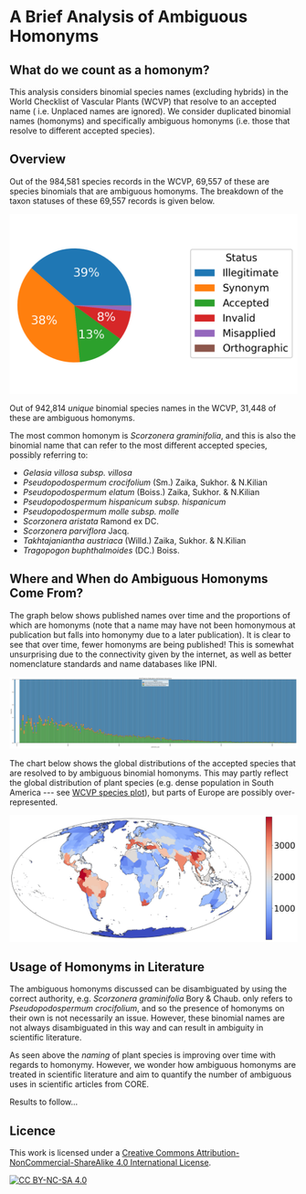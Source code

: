 #  A Brief Analysis of Ambiguous Homonyms

## What do we count as a homonym?

This analysis considers binomial species names (excluding hybrids) in the World Checklist of Vascular Plants (WCVP) that resolve to an accepted name (
i.e. Unplaced names
are ignored). We consider duplicated binomial names (homonyms) and specifically ambiguous homonyms (i.e. those that resolve to different accepted species).

## Overview

Out of the 984,581 species records in the WCVP, 69,557 of these are species binomials that are ambiguous homonyms. The breakdown of the taxon statuses of these
69,557 records is given below.

![ambiguous_homonyms_taxon_status_pie_chart.png](taxonomy_inputs%2Foutputs%2Fplots%2Fambiguous_homonyms_taxon_status_pie_chart.png)

Out of 942,814 *unique* binomial species names in the WCVP, 31,448 of these are ambiguous homonyms.

The most common homonym is *Scorzonera graminifolia*, and this is also
the binomial name that can refer to the most different accepted species, possibly referring to:

- *Gelasia villosa subsp. villosa*
- *Pseudopodospermum crocifolium* (Sm.) Zaika, Sukhor. & N.Kilian
- *Pseudopodospermum elatum* (Boiss.) Zaika, Sukhor. & N.Kilian
- *Pseudopodospermum hispanicum subsp. hispanicum*
- *Pseudopodospermum molle subsp. molle*
- *Scorzonera aristata* Ramond ex DC.
- *Scorzonera parviflora* Jacq.
- *Takhtajaniantha austriaca* (Willd.) Zaika, Sukhor. & N.Kilian
- *Tragopogon buphthalmoides* (DC.) Boiss.

## Where and When do Ambiguous Homonyms Come From?

The graph below shows published names over time and the proportions of which are homonyms (note that a name may have not been homonymous at
publication but falls into homonymy due to a later publication). It is clear to see that over time, fewer homonyms are being published! This is
somewhat unsurprising due to the connectivity given by the internet, as well as better nomenclature standards and name databases like IPNI.

![WCVP Species Publications and Homonym Occurrence_normalized.jpg](taxonomy_inputs%2Foutputs%2Fplots%2FWCVP%20Species%20Publications%20and%20Homonym%20Occurrence_normalized.jpg)

The chart below shows the global distributions of the accepted species that are resolved to by ambiguous binomial homonyms. This may partly reflect
the global distribution of plant species (e.g. dense population in South America ---
see [WCVP species plot](https://github.com/alrichardbollans/automatchnames/tree/main/wcvp_download/unit_tests/test_outputs/all_species_native_distribution.jpg)),
but parts of Europe are possibly over-represented.

![ambiguous_homonyms_dists.jpg](taxonomy_inputs%2Foutputs%2Fplots%2Fambiguous_homonyms_dists.jpg)

## Usage of Homonyms in Literature

The ambiguous homonyms discussed can be disambiguated by using the correct authority, e.g. *Scorzonera graminifolia* Bory & Chaub. only refers to
*Pseudopodospermum crocifolium*, and so the presence of homonyms on their own is not necessarily an issue. However, these binomial names are not
always disambiguated in this way and can result in ambiguity in scientific literature.

As seen above the *naming* of plant species is improving over time with regards to homonymy. However, we wonder how ambiguous homonyms are treated in
scientific literature and aim to quantify the number of ambiguous uses in scientific articles from CORE.

Results to follow...
## Licence
This work is licensed under a
[Creative Commons Attribution-NonCommercial-ShareAlike 4.0 International License][cc-by-nc-sa].

[![CC BY-NC-SA 4.0][cc-by-nc-sa-image]][cc-by-nc-sa]

[cc-by-nc-sa]: http://creativecommons.org/licenses/by-nc-sa/4.0/
[cc-by-nc-sa-image]: https://licensebuttons.net/l/by-nc-sa/4.0/88x31.png
[cc-by-nc-sa-shield]: https://img.shields.io/badge/License-CC%20BY--NC--SA%204.0-lightgrey.svg
